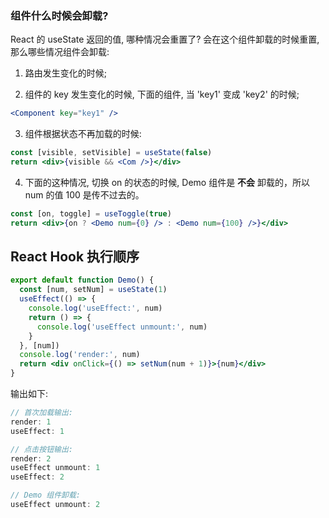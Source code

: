 ### 组件什么时候会卸载?

React 的 useState 返回的值, 哪种情况会重置了? 会在这个组件卸载的时候重置, 那么哪些情况组件会卸载:

1. 路由发生变化的时候;

2. 组件的 key 发生变化的时候, 下面的组件, 当 'key1' 变成 'key2' 的时候;

```jsx
<Component key="key1" />
```

3. 组件根据状态不再加载的时候:

```jsx
const [visible, setVisible] = useState(false)
return <div>{visible && <Com />}</div>
```

4. 下面的这种情况, 切换 on 的状态的时候, Demo 组件是 **不会** 卸载的，所以 num 的值 100 是传不过去的。

```jsx
const [on, toggle] = useToggle(true)
return <div>{on ? <Demo num={0} /> : <Demo num={100} />}</div>
```

## React Hook 执行顺序

```jsx
export default function Demo() {
  const [num, setNum] = useState(1)
  useEffect(() => {
    console.log('useEffect:', num)
    return () => {
      console.log('useEffect unmount:', num)
    }
  }, [num])
  console.log('render:', num)
  return <div onClick={() => setNum(num + 1)}>{num}</div>
}
```

输出如下:

```jsx
// 首次加载输出:
render: 1
useEffect: 1

// 点击按钮输出:
render: 2
useEffect unmount: 1
useEffect: 2

// Demo 组件卸载:
useEffect unmount: 2
```
